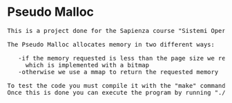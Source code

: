 # Pseudo Malloc 
<pre>
This is a project done for the Sapienza course "Sistemi Operativi" with Giorgio Grisetti  

The Pseudo Malloc allocates memory in two different ways: <br />
   -if the memory requested is less than the page size we request the memory to a buddy allocator
     which is implemented with a bitmap 
   -otherwise we use a mmap to return the requested memory

To test the code you must compile it with the "make" command in the terminal
Once this is done you can execute the program by running "./main" 
</pre>
